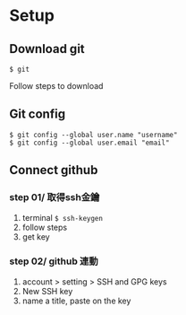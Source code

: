 # Setup

## Download git
```
$ git
```
Follow steps to download

## Git config
```
$ git config --global user.name "username"
$ git config --global user.email "email"
```
## Connect github 
### step 01/ 取得ssh金鑰
1. terminal `$ ssh-keygen`
2. follow steps
3. get key

### step 02/ github 連動
1. account > setting > SSH and GPG keys
2. New SSH key
3. name a title, paste on the key